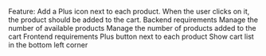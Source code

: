 Feature: Add a Plus icon next to each product.
When the user clicks on it, the product should be added to the cart.
Backend requirements
Manage the number of available products
Manage the number of products added to the cart
Frontend requirements
Plus button next to each product
Show cart list in the bottom left corner